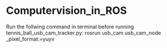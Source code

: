 # Computervision_in_ROS
Run the follwing command in terminal before running tennis_ball_usb_cam_tracker.py:
rosrun usb_cam usb_cam_node _pixel_format:=yuyv
